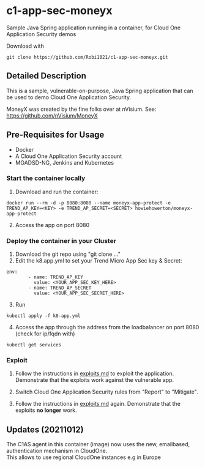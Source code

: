 # c1-app-sec-moneyx
Sample Java Spring application running in a container, for Cloud One Application Security demos
  
Download with
```
git clone https://github.com/Robi1021/c1-app-sec-moneyx.git
```

## Detailed Description
This is a sample, vulnerable-on-purpose, Java Spring application that can be used to demo Cloud One Application Security.

MoneyX was created by the fine folks over at nVisium.
See:  https://github.com/nVisium/MoneyX

 ## Pre-Requisites for Usage

* Docker
* A Cloud One Application Security account
* MOADSD-NG, Jenkins and Kubernetes


### Start the container locally 

1. Download and run the container:
```
docker run --rm -d -p 8080:8080 --name moneyx-app-protect -e TREND_AP_KEY=<KEY> -e TREND_AP_SECRET=<SECRET> howiehowerton/moneyx-app-protect
```

2. Access the app on port 8080

### Deploy the container in your Cluster 

1. Download the git repo using "git clone ..."
2. Edit the k8.app.yml to set your Trend Micro App Sec key & Secret:
```
env:
        - name: TREND_AP_KEY
          value: <YOUR_APP_SEC_KEY_HERE>
        - name: TREND_AP_SECRET
          value: <YOUR_APP_SEC_SECRET_HERE>
```
3. Run
```
kubectl apply -f k8-app.yml
```

4. Access the app through the address from the loadbalancer on port 8080 (check for ip/fqdn with)
```
kubectl get services
```


### Exploit
  
1. Follow the instructions in [exploits.md](exploits.md) to exploit the application.  Demonstrate that the exploits work against the vulnerable app.

2. Switch Cloud One Application Security rules from "Report" to "Mitigate".

3. Follow the instructions in [exploits.md](exploits.md) again. Demonstrate that the exploits **no longer** work.

## Updates (20211012)
The C1AS agent in this container (image) now uses the new, emailbased, authentication mechanism in CloudOne.    
This allows to use regional CloudOne instances e.g in Europe 

 
 

